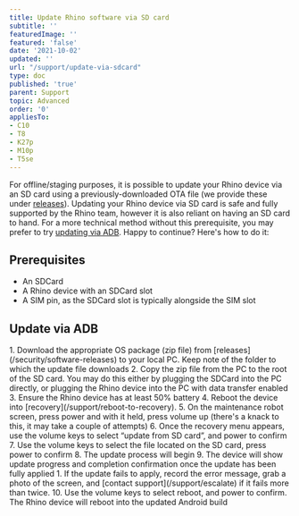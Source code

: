 ```yaml
---
title: Update Rhino software via SD card
subtitle: ''
featuredImage: ''
featured: 'false'
date: '2021-10-02'
updated: ''
url: "/support/update-via-sdcard"
type: doc
published: 'true'
parent: Support
topic: Advanced
order: '0'
appliesTo:
- C10
- T8
- K27p
- M10p
- T5se
---
```


For offline/staging purposes, it is possible to update your Rhino device via an SD card using a previously-downloaded OTA file (we provide these under [releases](/security/software-releases)). Updating your Rhino device via SD card is safe and fully supported by the Rhino team, however it is also reliant on having an SD card to hand. For a more technical method without this prerequisite, you may prefer to try [updating via ADB](/support/update-via-adb). Happy to continue? Here's how to do it:

## Prerequisites

- An SDCard
- A Rhino device with an SDCard slot
- A SIM pin, as the SDCard slot is typically alongside the SIM slot

## Update via ADB

<div class="numbered-instructions" markdown="1">
1. Download the appropriate OS package (zip file) from [releases](/security/software-releases) to your local PC. Keep note of the folder to which the update file downloads
2. Copy the zip file from the PC to the root of the SD card. You may do this either by plugging the SDCard into the PC directly, or plugging the Rhino device into the PC with data transfer enabled
3. Ensure the Rhino device has at least 50% battery
4. Reboot the device into [recovery](/support/reboot-to-recovery).
5. On the maintenance robot screen, press power and with it held, press volume up (there's a knack to this, it may take a couple of attempts)
6. Once the recovery menu appears, use the volume keys to select “update from SD card”, and power to confirm
7. Use the volume keys to select the file located on the SD card, press power to confirm
8. The update process will begin
9. The device will show update progress and completion confirmation once the update has been fully applied
  1. If the update fails to apply, record the error message, grab a photo of the screen, and [contact support](/support/escalate) if it fails more than twice.
10. Use the volume keys to select reboot, and power to confirm. The Rhino device will reboot into the updated Android build
</div>
